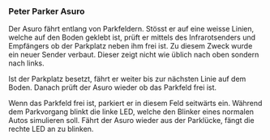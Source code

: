 ### Peter Parker Asuro

Der Asuro fährt entlang von Parkfeldern. Stösst er auf eine weisse Linien, welche auf den Boden
geklebt ist, prüft er mittels des Infrarotsenders und Empfängers ob der Parkplatz neben ihm frei ist.
Zu diesem Zweck wurde ein neuer Sender verbaut. Dieser zeigt nicht wie üblich nach oben sondern
nach links.

Ist der Parkplatz besetzt, fährt er weiter bis zur nächsten Linie auf dem Boden. Danach prüft der
Asuro wieder ob das Parkfeld frei ist.

Wenn das Parkfeld frei ist, parkiert er in diesem Feld seitwärts ein. Während dem Parkvorgang blinkt
die linke LED, welche den Blinker eines normalen Autos simulieren soll. Fährt der Asuro wieder aus
der Parklücke, fängt die rechte LED an zu blinken.